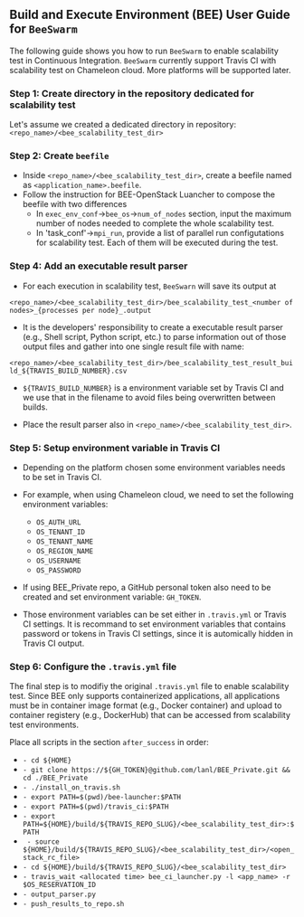 ## Build and Execute Environment (BEE) User Guide for `BeeSwarm`

The following guide shows you how to run `BeeSwarm` to enable scalability test in Continuous Integration. `BeeSwarm` currently support Travis CI with scalability test on Chameleon cloud. More platforms will be supported later.

### Step 1: Create directory in the repository dedicated for scalability test
Let's assume we created a dedicated directory in repository: `<repo_name>/<bee_scalability_test_dir>`

### Step 2: Create `beefile`
* Inside `<repo_name>/<bee_scalability_test_dir>`, create a beefile named as `<application_name>.beefile`. 
* Follow the instruction for BEE-OpenStack Luancher to compose the beefile with two differences
	*  In `exec_env_conf`->`bee_os`->`num_of_nodes` section, input the maximum number of nodes needed to complete the whole scalability test.
	*  In 'task_conf'->`mpi_run`, provide a list of parallel run configutations for scalability test. Each of them will be executed during the test.

### Step 4: Add an executable result parser

* For each execution in scalability test, `BeeSwarn` will save its output at 

```<repo_name>/<bee_scalability_test_dir>/bee_scalability_test_<number of nodes>_{processes per node}_.output``` 

* It is the developers' responsibility to create a executable result parser (e.g., Shell script, Python script, etc.) to parse information out of those output files and gather into one single result file with name: 

```<repo_name>/<bee_scalability_test_dir>/bee_scalability_test_result_build_${TRAVIS_BUILD_NUMBER}.csv```

* `${TRAVIS_BUILD_NUMBER}` is a environment variable set by Travis CI and we use that in the filename to avoid files being overwritten between builds.

* Place the result parser also in `<repo_name>/<bee_scalability_test_dir>`.

### Step 5: Setup environment variable in Travis CI

* Depending on the platform chosen some environment variables needs to be set in Travis CI.

* For example, when using Chameleon cloud, we need to set the following environment variables:
	* `OS_AUTH_URL`
	* `OS_TENANT_ID`
	* `OS_TENANT_NAME`
	* `OS_REGION_NAME`
	* `OS_USERNAME`
	* `OS_PASSWORD`

* If using BEE_Private repo, a GitHub personal token also need to be created and set environment variable: `GH_TOKEN`.

* Those environment variables can be set either in `.travis.yml` or Travis CI settings. It is recommand to set environment variables that contains password or tokens in Travis CI settings, since it is automically hidden in Travis CI output.



### Step 6: Configure the `.travis.yml` file
The final step is to modifiy the original `.travis.yml` file to enable scalability test. Since BEE only supports containerized applications, all applications must be in container image format (e.g., Docker container) and upload to container registery (e.g., DockerHub) that can be accessed from scalability test environments. 

Place all scripts in the section `after_success` in order:

*  `- cd ${HOME}`
*  `- git clone https://${GH_TOKEN}@github.com/lanl/BEE_Private.git && cd ./BEE_Private`
*  `- ./install_on_travis.sh`
*  `- export PATH=$(pwd)/bee-launcher:$PATH`
*  `- export PATH=$(pwd)/travis_ci:$PATH`
*  `- export PATH=${HOME}/build/${TRAVIS_REPO_SLUG}/<bee_scalability_test_dir>:$PATH`
*  ` - source ${HOME}/build/${TRAVIS_REPO_SLUG}/<bee_scalability_test_dir>/<open_stack_rc_file>`
*  `- cd ${HOME}/build/${TRAVIS_REPO_SLUG}/<bee_scalability_test_dir>`  
*  `- travis_wait <allocated time> bee_ci_launcher.py -l <app_name> -r $OS_RESERVATION_ID`
*  `- output_parser.py`
*  `- push_results_to_repo.sh`





